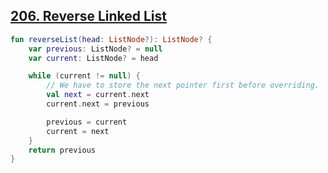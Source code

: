 ## [206. Reverse Linked List](https://leetcode.com/problems/reverse-linked-list/)

```kotlin
fun reverseList(head: ListNode?): ListNode? {
    var previous: ListNode? = null
    var current: ListNode? = head

    while (current != null) {
        // We have to store the next pointer first before overriding.
        val next = current.next
        current.next = previous

        previous = current
        current = next
    }
    return previous
}
```

